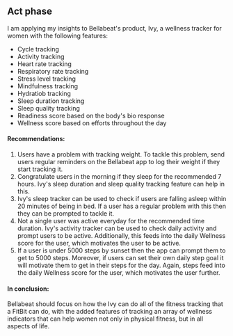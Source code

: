 ## Act phase

I am applying my insights to Bellabeat's product, Ivy, a wellness tracker for women with the following features:
* Cycle tracking
* Activity tracking
* Heart rate tracking
* Respiratory rate tracking
* Stress level tracking
* Mindfulness tracking
* Hydratiob tracking
* Sleep duration tracking
* Sleep quality tracking
* Readiness score based on the body's bio response
* Wellness score based on efforts throughout the day

#### Recommendations:

1. Users have a problem with tracking weight. To tackle this problem, send users regular reminders on the Bellabeat app to log their weight if they start tracking it.
2. Congratulate users in the morning if they sleep for the recommended 7 hours. Ivy's sleep duration and sleep quality tracking feature can help in this.
3. Ivy's sleep tracker can be used to check if users are falling asleep within 20 minutes of being in bed. If a user has a regular problem with this then they can be prompted to tackle it.
4. Not a single user was active everyday for the recommended time duration. Ivy's activity tracker can be used to check daily activity and prompt users to be active. Additionally, this feeds into the daily Wellness score for the user, which motivates the user to be active.
5. If a user is under 5000 steps by sunset then the app can prompt them to get to 5000 steps. Moreover, if users can set their own daily step goal it will motivate them to get in their steps for the day. Again, steps feed into the daily Wellness score for the user, which motivates the user further.


#### In conclusion:

Bellabeat should focus on how the Ivy can do all of the fitness tracking that a FitBit can do, with the added features of tracking an array of wellness indicators that can help women not only in physical fitness, but in all aspects of life.
